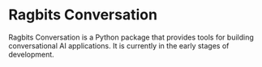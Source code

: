 # Ragbits Conversation

Ragbits Conversation is a Python package that provides tools for building conversational AI applications. It is currently in the early stages of development.